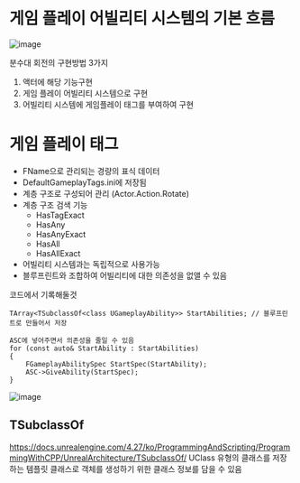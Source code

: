 # 게임 플레이 어빌리티 시스템의 기본 흐름
![image](https://github.com/m-mang2/unrealability/assets/135841268/1d36dfc1-ee41-47bc-9255-20a148627555)

분수대 회전의 구현방법 3가지
1. 액터에 해당 기능구현
2. 게임 플레이 어빌리티 시스템으로 구현
3. 어빌리티 시스템에 게임플레이 태그를 부여하여 구현

# 게임 플레이 태그
* FName으로 관리되는 경량의 표식 데이터
* DefaultGameplayTags.ini에 저장됨
* 계층 구조로 구성되어 관리 (Actor.Action.Rotate)
* 계층 구조 검색 기능
   * HasTagExact
   * HasAny
   * HasAnyExact
   * HasAll
   * HasAllExact
* 어빌리티 시스템과는 독립적으로 사용가능
* 블루프린트와 조합하여 어빌리티에 대한 의존성을 없앨 수 있음


코드에서 기록해둘것
```
TArray<TSubclassOf<class UGameplayAbility>> StartAbilities; // 블루프린트로 만들어서 저장

ASC에 넣어주면서 의존성을 줄일 수 있음
for (const auto& StartAbility : StartAbilities)
{
	FGameplayAbilitySpec StartSpec(StartAbility);
	ASC->GiveAbility(StartSpec);
}
```

![image](https://github.com/m-mang2/unrealability/assets/135841268/98106381-3daf-4696-a9d5-2065a36992f0)


## TSubclassOf
https://docs.unrealengine.com/4.27/ko/ProgrammingAndScripting/ProgrammingWithCPP/UnrealArchitecture/TSubclassOf/
UClass 유형의 클래스를 저장하는 템플릿 클래스로 객체를 생성하기 위한 클래스 정보를 담을 수 있음

